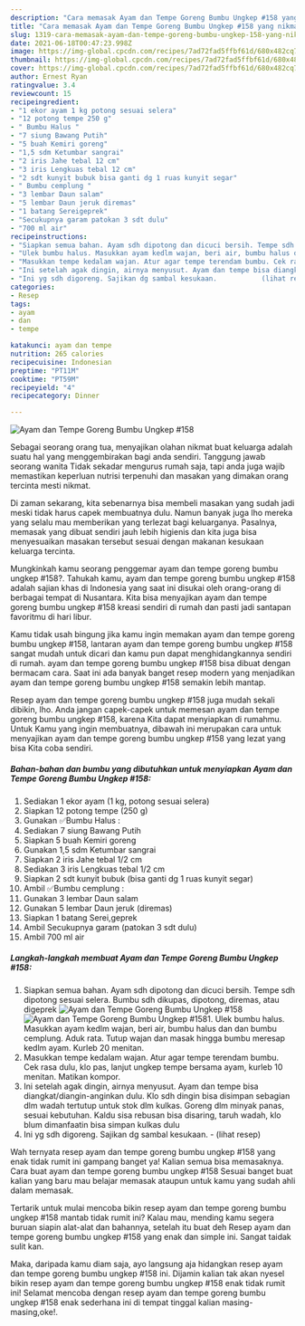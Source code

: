 ```yaml
---
description: "Cara memasak Ayam dan Tempe Goreng Bumbu Ungkep #158 yang nikmat Untuk Jualan"
title: "Cara memasak Ayam dan Tempe Goreng Bumbu Ungkep #158 yang nikmat Untuk Jualan"
slug: 1319-cara-memasak-ayam-dan-tempe-goreng-bumbu-ungkep-158-yang-nikmat-untuk-jualan
date: 2021-06-18T00:47:23.998Z
image: https://img-global.cpcdn.com/recipes/7ad72fad5ffbf61d/680x482cq70/ayam-dan-tempe-goreng-bumbu-ungkep-158-foto-resep-utama.jpg
thumbnail: https://img-global.cpcdn.com/recipes/7ad72fad5ffbf61d/680x482cq70/ayam-dan-tempe-goreng-bumbu-ungkep-158-foto-resep-utama.jpg
cover: https://img-global.cpcdn.com/recipes/7ad72fad5ffbf61d/680x482cq70/ayam-dan-tempe-goreng-bumbu-ungkep-158-foto-resep-utama.jpg
author: Ernest Ryan
ratingvalue: 3.4
reviewcount: 15
recipeingredient:
- "1 ekor ayam 1 kg potong sesuai selera"
- "12 potong tempe 250 g"
- " Bumbu Halus "
- "7 siung Bawang Putih"
- "5 buah Kemiri goreng"
- "1,5 sdm Ketumbar sangrai"
- "2 iris Jahe tebal 12 cm"
- "3 iris Lengkuas tebal 12 cm"
- "2 sdt kunyit bubuk bisa ganti dg 1 ruas kunyit segar"
- " Bumbu cemplung "
- "3 lembar Daun salam"
- "5 lembar Daun jeruk diremas"
- "1 batang Sereigeprek"
- "Secukupnya garam patokan 3 sdt dulu"
- "700 ml air"
recipeinstructions:
- "Siapkan semua bahan. Ayam sdh dipotong dan dicuci bersih. Tempe sdh dipotong sesuai selera. Bumbu sdh dikupas, dipotong, diremas, atau digeprek"
- "Ulek bumbu halus. Masukkan ayam kedlm wajan, beri air, bumbu halus dan dan bumbu cemplung. Aduk rata. Tutup wajan dan masak hingga bumbu meresap kedlm ayam. Kurleb 20 menitan."
- "Masukkan tempe kedalam wajan. Atur agar tempe terendam bumbu. Cek rasa dulu, klo pas, lanjut ungkep tempe bersama ayam, kurleb 10 menitan. Matikan kompor."
- "Ini setelah agak dingin, airnya menyusut. Ayam dan tempe bisa diangkat/diangin-anginkan dulu. Klo sdh dingin bisa disimpan sebagian dlm wadah tertutup untuk stok dlm kulkas. Goreng dlm minyak panas, sesuai kebutuhan. Kaldu sisa rebusan bisa disaring, taruh wadah, klo blum dimanfaatin bisa simpan kulkas dulu"
- "Ini yg sdh digoreng. Sajikan dg sambal kesukaan.           (lihat resep)"
categories:
- Resep
tags:
- ayam
- dan
- tempe

katakunci: ayam dan tempe 
nutrition: 265 calories
recipecuisine: Indonesian
preptime: "PT11M"
cooktime: "PT59M"
recipeyield: "4"
recipecategory: Dinner

---
```



![Ayam dan Tempe Goreng Bumbu Ungkep #158](https://img-global.cpcdn.com/recipes/7ad72fad5ffbf61d/680x482cq70/ayam-dan-tempe-goreng-bumbu-ungkep-158-foto-resep-utama.jpg)

Sebagai seorang orang tua, menyajikan olahan nikmat buat keluarga adalah suatu hal yang menggembirakan bagi anda sendiri. Tanggung jawab seorang  wanita Tidak sekadar mengurus rumah saja, tapi anda juga wajib memastikan keperluan nutrisi terpenuhi dan masakan yang dimakan orang tercinta mesti nikmat.

Di zaman  sekarang, kita sebenarnya bisa membeli masakan yang sudah jadi meski tidak harus capek membuatnya dulu. Namun banyak juga lho mereka yang selalu mau memberikan yang terlezat bagi keluarganya. Pasalnya, memasak yang dibuat sendiri jauh lebih higienis dan kita juga bisa menyesuaikan masakan tersebut sesuai dengan makanan kesukaan keluarga tercinta. 



Mungkinkah kamu seorang penggemar ayam dan tempe goreng bumbu ungkep #158?. Tahukah kamu, ayam dan tempe goreng bumbu ungkep #158 adalah sajian khas di Indonesia yang saat ini disukai oleh orang-orang di berbagai tempat di Nusantara. Kita bisa menyajikan ayam dan tempe goreng bumbu ungkep #158 kreasi sendiri di rumah dan pasti jadi santapan favoritmu di hari libur.

Kamu tidak usah bingung jika kamu ingin memakan ayam dan tempe goreng bumbu ungkep #158, lantaran ayam dan tempe goreng bumbu ungkep #158 sangat mudah untuk dicari dan kamu pun dapat menghidangkannya sendiri di rumah. ayam dan tempe goreng bumbu ungkep #158 bisa dibuat dengan bermacam cara. Saat ini ada banyak banget resep modern yang menjadikan ayam dan tempe goreng bumbu ungkep #158 semakin lebih mantap.

Resep ayam dan tempe goreng bumbu ungkep #158 juga mudah sekali dibikin, lho. Anda jangan capek-capek untuk memesan ayam dan tempe goreng bumbu ungkep #158, karena Kita dapat menyiapkan di rumahmu. Untuk Kamu yang ingin membuatnya, dibawah ini merupakan cara untuk menyajikan ayam dan tempe goreng bumbu ungkep #158 yang lezat yang bisa Kita coba sendiri.

<!--inarticleads1-->

##### Bahan-bahan dan bumbu yang dibutuhkan untuk menyiapkan Ayam dan Tempe Goreng Bumbu Ungkep #158:

1. Sediakan 1 ekor ayam (1 kg, potong sesuai selera)
1. Siapkan 12 potong tempe (250 g)
1. Gunakan  ✅Bumbu Halus :
1. Sediakan 7 siung Bawang Putih
1. Siapkan 5 buah Kemiri goreng
1. Gunakan 1,5 sdm Ketumbar sangrai
1. Siapkan 2 iris Jahe tebal 1/2 cm
1. Sediakan 3 iris Lengkuas tebal 1/2 cm
1. Siapkan 2 sdt kunyit bubuk (bisa ganti dg 1 ruas kunyit segar)
1. Ambil  ✅Bumbu cemplung :
1. Gunakan 3 lembar Daun salam
1. Gunakan 5 lembar Daun jeruk (diremas)
1. Siapkan 1 batang Serei,geprek
1. Ambil Secukupnya garam (patokan 3 sdt dulu)
1. Ambil 700 ml air




<!--inarticleads2-->

##### Langkah-langkah membuat Ayam dan Tempe Goreng Bumbu Ungkep #158:

1. Siapkan semua bahan. Ayam sdh dipotong dan dicuci bersih. Tempe sdh dipotong sesuai selera. Bumbu sdh dikupas, dipotong, diremas, atau digeprek
<img src="https://img-global.cpcdn.com/steps/77bb3e7d65a40a41/160x128cq70/ayam-dan-tempe-goreng-bumbu-ungkep-158-langkah-memasak-1-foto.jpg" alt="Ayam dan Tempe Goreng Bumbu Ungkep #158"><img src="https://img-global.cpcdn.com/steps/cd2ffe37f5638bd9/160x128cq70/ayam-dan-tempe-goreng-bumbu-ungkep-158-langkah-memasak-1-foto.jpg" alt="Ayam dan Tempe Goreng Bumbu Ungkep #158">1. Ulek bumbu halus. Masukkan ayam kedlm wajan, beri air, bumbu halus dan dan bumbu cemplung. Aduk rata. Tutup wajan dan masak hingga bumbu meresap kedlm ayam. Kurleb 20 menitan.
1. Masukkan tempe kedalam wajan. Atur agar tempe terendam bumbu. Cek rasa dulu, klo pas, lanjut ungkep tempe bersama ayam, kurleb 10 menitan. Matikan kompor.
1. Ini setelah agak dingin, airnya menyusut. Ayam dan tempe bisa diangkat/diangin-anginkan dulu. Klo sdh dingin bisa disimpan sebagian dlm wadah tertutup untuk stok dlm kulkas. Goreng dlm minyak panas, sesuai kebutuhan. Kaldu sisa rebusan bisa disaring, taruh wadah, klo blum dimanfaatin bisa simpan kulkas dulu
1. Ini yg sdh digoreng. Sajikan dg sambal kesukaan. -           (lihat resep)




Wah ternyata resep ayam dan tempe goreng bumbu ungkep #158 yang enak tidak rumit ini gampang banget ya! Kalian semua bisa memasaknya. Cara buat ayam dan tempe goreng bumbu ungkep #158 Sesuai banget buat kalian yang baru mau belajar memasak ataupun untuk kamu yang sudah ahli dalam memasak.

Tertarik untuk mulai mencoba bikin resep ayam dan tempe goreng bumbu ungkep #158 mantab tidak rumit ini? Kalau mau, mending kamu segera buruan siapin alat-alat dan bahannya, setelah itu buat deh Resep ayam dan tempe goreng bumbu ungkep #158 yang enak dan simple ini. Sangat taidak sulit kan. 

Maka, daripada kamu diam saja, ayo langsung aja hidangkan resep ayam dan tempe goreng bumbu ungkep #158 ini. Dijamin kalian tak akan nyesel bikin resep ayam dan tempe goreng bumbu ungkep #158 enak tidak rumit ini! Selamat mencoba dengan resep ayam dan tempe goreng bumbu ungkep #158 enak sederhana ini di tempat tinggal kalian masing-masing,oke!.

